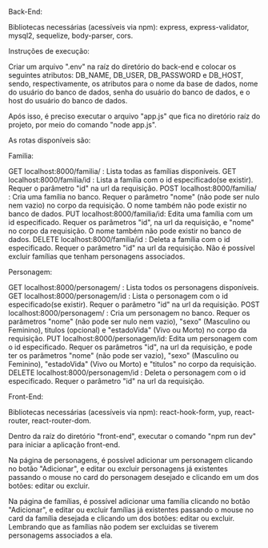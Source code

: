 Back-End:

Bibliotecas necessárias (acessíveis via npm): express, express-validator, mysql2, sequelize, body-parser, cors.

Instruções de execução:

Criar um arquivo ".env" na raíz do diretório do back-end e colocar os seguintes atributos: DB_NAME, DB_USER, DB_PASSWORD e DB_HOST, sendo, respectivamente, os atributos para o nome da base de dados, nome do usuário do banco de dados, senha do usuário do banco de dados, e o host do usuário do banco de dados.

Após isso, é preciso executar o arquivo "app.js" que fica no diretório raíz do projeto, por meio do comando "node app.js".

As rotas disponíveis são:

Familia:

GET localhost:8000/familia/ : Lista todas as famílias disponíveis.
GET localhost:8000/familia/id : Lista a família com o id especificado(se existir). Requer o parâmetro "id" na url da requisição.
POST localhost:8000/familia/ : Cria uma família no banco. Requer o parâmetro "nome" (não pode ser nulo nem vazio) no corpo da requisição. O nome também não pode existir no banco de dados.
PUT localhost:8000/familia/id: Edita uma família com um id especificado. Requer os parâmetros "id", na url da requisição, e "nome" no corpo da requisição. O nome também não pode existir no banco de dados.
DELETE localhost:8000/familia/id : Deleta a família com o id especificado. Requer o parâmetro "id" na url da requisição. Não é possível excluir famílias que tenham personagens associados.

Personagem:

GET localhost:8000/personagem/ : Lista todos os personagens disponíveis.
GET localhost:8000/personagem/id : Lista o personagem com o id especificado(se existir). Requer o parâmetro "id" na url da requisição.
POST localhost:8000/personagem/ : Cria um personagem no banco. Requer os parâmetros "nome" (não pode ser nulo nem vazio), "sexo" (Masculino ou Feminino), titulos (opcional) e "estadoVida" (Vivo ou Morto) no corpo da requisição.
PUT localhost:8000/personagem/id: Edita um personagem com o id especificado. Requer os parâmetros "id", na url da requisição, e pode ter os parâmetros "nome" (não pode ser vazio), "sexo" (Masculino ou Feminino), "estadoVida" (Vivo ou Morto) e "titulos" no corpo da requisição.
DELETE localhost:8000/personagem/id : Deleta o personagem com o id especificado. Requer o parâmetro "id" na url da requisição.

Front-End:

Bibliotecas necessárias (acessíveis via npm): react-hook-form, yup, react-router, react-router-dom.

Dentro da raíz do diretório "front-end", executar o comando "npm run dev" para iniciar a aplicação front-end.

Na página de personagens, é possível adicionar um personagem clicando no botão "Adicionar", e editar ou excluir personagens já existentes passando o mouse no card do personagem desejado e clicando em um dos botões: editar ou excluir.

Na página de famílias, é possível adicionar uma família clicando no botão "Adicionar", e editar ou excluir famílias já existentes passando o mouse no card da família desejada e clicando um dos botões: editar ou excluir. Lembrando que as famílias não podem ser excluidas se tiverem personagems associados a ela.
